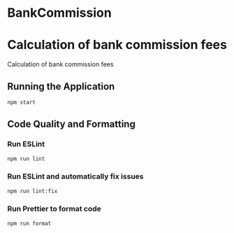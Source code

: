 # BankCommission

# Calculation of bank commission fees

Calculation of bank commission fees

## Running the Application

```bash
npm start
```

## Code Quality and Formatting

### Run ESLint

```bash
npm run lint
```

### Run ESLint and automatically fix issues

```bash
npm run lint:fix
```

### Run Prettier to format code

```bash
npm run format
```
